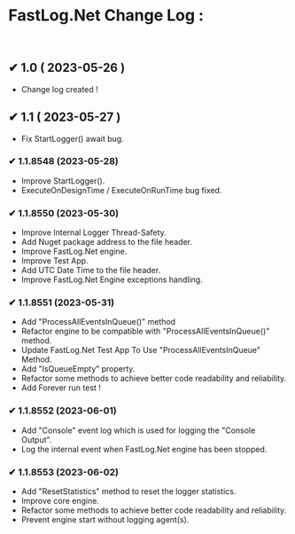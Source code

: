 # FastLog.Net Change Log :
</br>

## ✔ 1.0 ( 2023-05-26 )
  * Change log created !

## ✔ 1.1 ( 2023-05-27 )
  * Fix StartLogger() await bug.  

### ✔ 1.1.8548 (2023-05-28)
  * Improve StartLogger().
  * ExecuteOnDesignTime / ExecuteOnRunTime bug fixed.

### ✔ 1.1.8550 (2023-05-30)
  * Improve Internal Logger Thread-Safety.
  * Add Nuget package address to the file header.
  * Improve FastLog.Net engine.
  * Improve Test App.
  * Add UTC Date Time to the file header.
  * Improve FastLog.Net Engine exceptions handling.

### ✔ 1.1.8551 (2023-05-31)
  * Add "ProcessAllEventsInQueue()" method
  * Refactor engine to be compatible with "ProcessAllEventsInQueue()" method.
  * Update FastLog.Net Test App To Use "ProcessAllEventsInQueue" Method.
  * Add "IsQueueEmpty" property.
  * Refactor some methods to achieve better code readability and reliability.
  * Add Forever run test !

 ### ✔ 1.1.8552 (2023-06-01)
   * Add "Console" event log which is used for logging the "Console Output".
   * Log the internal event when FastLog.Net engine has been stopped.


 ### ✔ 1.1.8553 (2023-06-02)
   * Add "ResetStatistics" method to reset the logger statistics.
   * Improve core engine.
   * Refactor some methods to achieve better code readability and reliability.
   * Prevent engine start without logging agent(s).
 
